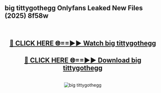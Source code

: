<h2>big tittygothegg Onlyfans Leaked New Files (2025) 8f58w</h2>
<br>
<div align="center">
<h2><a href="https://mediafiles.top/big_tittygothegg&ref=git" rel="nofollow">🔴 CLICK HERE 🌐==►► Watch big tittygothegg</a></h2>
<h2><a href="https://mediafiles.top/big_tittygothegg&ref=git" rel="nofollow">🔴 CLICK HERE 🌐==►► Download big tittygothegg</a></h2>
<br>
<a href="https://mediafiles.top/big_tittygothegg&ref=git" rel="nofollow" data-target="animated-image.originalLink"><img src="https://i.ibb.co.com/xMMVF88/686577567.gif" alt="big tittygothegg" style="max-width: 100%; display: inline-block;" data-target="animated-image.originalImage"></a>
</div>
<br>
<br>